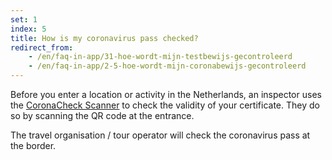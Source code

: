 ```yaml
---
set: 1
index: 5
title: How is my coronavirus pass checked?
redirect_from: 
    - /en/faq-in-app/31-hoe-wordt-mijn-testbewijs-gecontroleerd
    - /en/faq-in-app/2-5-hoe-wordt-mijn-coronabewijs-gecontroleerd
---
```

Before you enter a location or activity in the Netherlands, an inspector uses the [CoronaCheck Scanner](/en/scanner) to check the validity of your certificate. They do so by scanning the QR code at the entrance.

The travel organisation / tour operator will check the coronavirus pass at the border.
